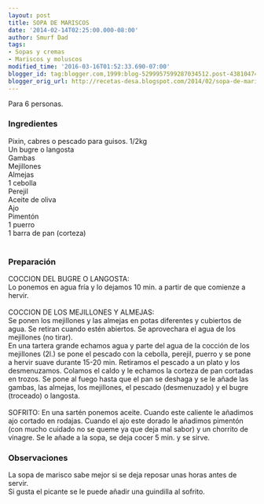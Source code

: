 ```yaml
---
layout: post
title: SOPA DE MARISCOS
date: '2014-02-14T02:25:00.000-08:00'
author: Smurf Dad
tags:
- Sopas y cremas
- Mariscos y moluscos
modified_time: '2016-03-16T01:52:33.690-07:00'
blogger_id: tag:blogger.com,1999:blog-5299957599287034512.post-43810474948118105
blogger_orig_url: http://recetas-desa.blogspot.com/2014/02/sopa-de-mariscos.html
---
```


Para 6 personas.<br><h3>Ingredientes</h3><p>Pixin, cabres o pescado para guisos. 1/2kg<br/>Un bugre o langosta<br/>Gambas<br/>Mejillones<br/>Almejas<br/>1 cebolla<br/>Perejil<br/>Aceite de oliva<br/>Ajo<br/>Piment&oacute;n<br/>1 puerro<br/>1 barra de pan (corteza)<br/><br/></p><h3>Preparaci&oacute;n</h3><p>COCCION DEL BUGRE O LANGOSTA:<br/>Lo ponemos en agua fr&iacute;a y lo dejamos 10 min. a partir de que comienze a hervir.<br/><br/>COCCION DE LOS MEJILLONES Y ALMEJAS:<br/>Se ponen los mejillones y las almejas en potas diferentes y cubiertos de agua. Se retiran cuando est&eacute;n abiertos. Se aprovechara el agua de los mejillones (no tirar).<br/>En una tartera grande echamos agua y parte del agua de la cocci&oacute;n de los mejillones (2l.) se pone el pescado con la cebolla, perejil, puerro y se pone a hervir suave durante 15-20 min. Retiramos el pescado a un plato y los desmenuzamos. Colamos el caldo y le echamos la corteza de pan cortadas en trozos. Se pone al fuego hasta que el pan se deshaga y se le a&ntilde;ade las gambas, las almejas, los mejillones, el pescado (desmenuzado) y el bugre (troceado) o langosta.<br/><br/>SOFRITO: En una sart&eacute;n ponemos aceite. Cuando este caliente le a&ntilde;adimos ajo cortado en rodajas. Cuando el ajo este dorado le a&ntilde;adimos piment&oacute;n (con mucho cuidado no se queme ya que deja mal sabor) y un chorrito de vinagre. Se le a&ntilde;ade a la sopa, se deja cocer 5 min. y se sirve.</p><h3>Observaciones</h3><p>La sopa de marisco sabe mejor si se deja reposar unas horas antes de servir.<br/>Si gusta el picante se le puede a&ntilde;adir una guindilla al sofrito.</p>